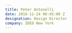 ```yaml
---
title: Peter Antonelli
date: 2016-11-24 06:45:00 Z
designation: Design Director
company: IDEO New York
---
```


